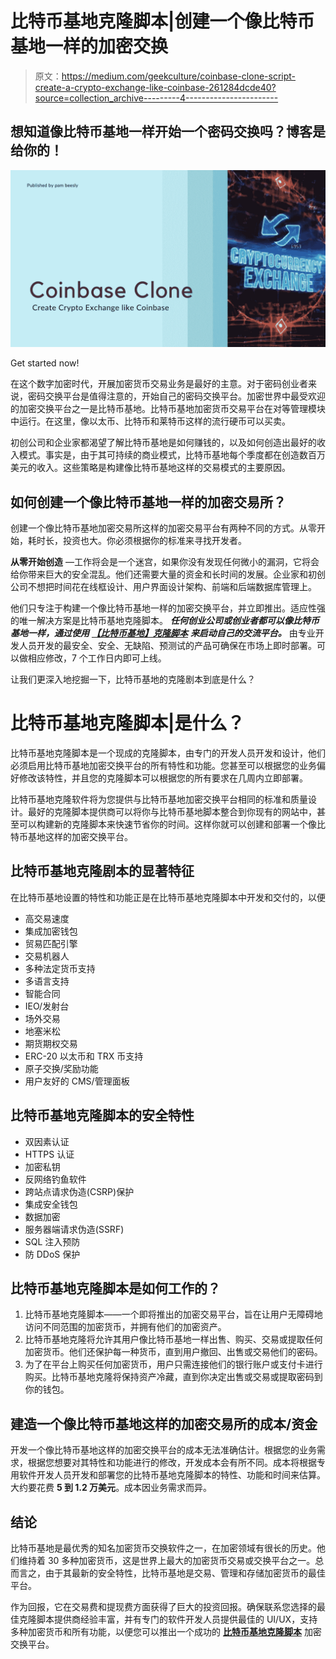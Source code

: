 # 比特币基地克隆脚本|创建一个像比特币基地一样的加密交换

> 原文：<https://medium.com/geekculture/coinbase-clone-script-create-a-crypto-exchange-like-coinbase-261284dcde40?source=collection_archive---------4----------------------->

## 想知道像比特币基地一样开始一个密码交换吗？博客是给你的！

![](img/9cb5cf3b62648eca9bd302f0a2fbba29.png)

Get started now!

在这个数字加密时代，开展加密货币交易业务是最好的主意。对于密码创业者来说，密码交换平台是值得注意的，开始自己的密码交换平台。加密世界中最受欢迎的加密交换平台之一是比特币基地。比特币基地加密货币交易平台在对等管理模块中运行。在这里，像以太币、比特币和莱特币这样的流行硬币可以买卖。

初创公司和企业家都渴望了解比特币基地是如何赚钱的，以及如何创造出最好的收入模式。事实是，由于其可持续的商业模式，比特币基地每个季度都在创造数百万美元的收入。这些策略是构建像比特币基地这样的交易模式的主要原因。

## 如何创建一个像比特币基地一样的加密交易所？

创建一个像比特币基地加密交易所这样的加密交易平台有两种不同的方式。从零开始，耗时长，投资也大。你必须根据你的标准来寻找开发者。

**从零开始创造** —工作将会是一个迷宫，如果你没有发现任何微小的漏洞，它将会给你带来巨大的安全混乱。他们还需要大量的资金和长时间的发展。企业家和初创公司不想把时间花在线框设计、用户界面设计架构、前端和后端数据库管理上。

他们只专注于构建一个像比特币基地一样的加密交换平台，并立即推出。适应性强的唯一解决方案是比特币基地克隆脚本。 ***任何创业公司或创业者都可以像比特币基地一样，通过使用*** [***【比特币基地】克隆脚本***](https://www.firebeetechnoservices.com/coinbase-clone-script) ***来启动自己的交流平台。*** 由专业开发人员开发的最安全、安全、无缺陷、预测试的产品可确保在市场上即时部署。可以做相应修改，7 个工作日内即可上线。

让我们更深入地挖掘一下，比特币基地的克隆剧本到底是什么？

# **比特币基地克隆脚本|是什么？**

比特币基地克隆脚本是一个现成的克隆脚本，由专门的开发人员开发和设计，他们必须启用比特币基地加密交换平台的所有特性和功能。您甚至可以根据您的业务偏好修改该特性，并且您的克隆脚本可以根据您的所有要求在几周内立即部署。

比特币基地克隆软件将为您提供与比特币基地加密交换平台相同的标准和质量设计。最好的克隆脚本提供商可以将你与比特币基地脚本整合到你现有的网站中，甚至可以构建新的克隆脚本来快速节省你的时间。这样你就可以创建和部署一个像比特币基地这样的加密交换平台。

## **比特币基地克隆剧本的显著特征**

在比特币基地设置的特性和功能正是在比特币基地克隆脚本中开发和交付的，以便

*   高交易速度
*   集成加密钱包
*   贸易匹配引擎
*   交易机器人
*   多种法定货币支持
*   多语言支持
*   智能合同
*   IEO/发射台
*   场外交易
*   地塞米松
*   期货期权交易
*   ERC-20 以太币和 TRX 币支持
*   原子交换/奖励功能
*   用户友好的 CMS/管理面板

## **比特币基地克隆脚本的安全特性**

*   双因素认证
*   HTTPS 认证
*   加密私钥
*   反网络钓鱼软件
*   跨站点请求伪造(CSRP)保护
*   集成安全钱包
*   数据加密
*   服务器端请求伪造(SSRF)
*   SQL 注入预防
*   防 DDoS 保护

## **比特币基地克隆脚本是如何工作的？**

1.  比特币基地克隆脚本——一个即将推出的加密交易平台，旨在让用户无障碍地访问不同范围的加密货币，并拥有他们的加密资产。
2.  比特币基地克隆将允许其用户像比特币基地一样出售、购买、交易或提取任何加密货币。他们还保护每一种货币，直到用户撤回、出售或交易他们的密码。
3.  为了在平台上购买任何加密货币，用户只需连接他们的银行账户或支付卡进行购买。比特币基地克隆将保持资产冷藏，直到你决定出售或交易或提取密码到你的钱包。

## 建造一个像比特币基地这样的加密交易所的成本/资金

开发一个像比特币基地这样的加密交换平台的成本无法准确估计。根据您的业务需求，根据您想要对其特性和功能进行的修改，开发成本会有所不同。成本将根据专用软件开发人员开发和部署您的比特币基地克隆脚本的特性、功能和时间来估算。大约要花费 **5 到 1.2 万美元**。成本因业务需求而异。

## **结论**

比特币基地是最优秀的知名加密货币交换软件之一，在加密领域有很长的历史。他们维持着 30 多种加密货币，这是世界上最大的加密货币交易或交换平台之一。总而言之，由于其最新的安全特性，比特币基地是交易、管理和存储加密货币的最佳平台。

作为回报，它在交易费和提现费方面获得了巨大的投资回报。确保联系您选择的最佳克隆脚本提供商经验丰富，并有专门的软件开发人员提供最佳的 UI/UX，支持多种加密货币和所有功能，以便您可以推出一个成功的 [**比特币基地克隆脚本**](https://www.firebeetechnoservices.com/coinbase-clone-script?utm_source=coinbase&utm_medium=geek&utm_campaign=kabi) 加密交换平台。